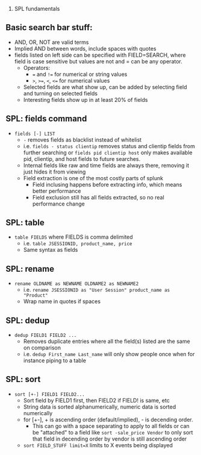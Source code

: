 1. SPL fundamentals

## Basic search bar stuff:
- AND, OR, NOT are valid terms
- Implied AND between words, include spaces with quotes
- fields listed on left side can be specified with FIELD=SEARCH, where field is case sensitive but values are not and = can be any operator.
	- Operators: 
		- `=` and `!=` for numerical or string values
		- `>`, `>=`, `<`, `<=` for numerical values
	- Selected fields are what show up, can be added by selecting field and turning on selected fields
	- Interesting fields show up in at least 20% of fields
## SPL: fields command
- `fields [-] LIST`
	- `-` removes fields as blacklist instead of whitelist
	- i.e. `fields - status clientip` removes status and clientip fields from further searching or `fields pid clientip host` only makes available pid, clientip, and host fields to future searches.
	- Internal fields like raw and time fields are always there, removing it just hides it from viewing
	- Field extraction is one of the most costly parts of splunk
		- Field inclusing happens before extracting info, which means better performance
		- Field exclusion still has all fields extracted, so no real performance change
## SPL: table
- `table FIELDS` where FIELDS is comma delimited
	- i.e. `table JSESSIONID, product_name, price`
	- Same syntax as fields
## SPL: rename
- `rename OLDNAME as NEWNAME OLDNAME2 as NEWNAME2`
	- i.e. `rename JSESSIONID as "User Session" product_name as "Product"`
	- Wrap name in quotes if spaces
## SPL: dedup
- `dedup FIELD1 FIELD2 ...`
	- Removes duplicate entries where all the field(s) listed are the same on comparison
	- i.e. `dedup First_name Last_name` will only show people once when for instance piping to a table
## SPL: sort
- `sort [+-] FIELD1 FIELD2...`
	- Sort field by FIELD1 first, then FIELD2 if FIELD! is same, etc
	- String data is sorted alphanumerically, numeric data is sorted numerically
	- for [+-], + is ascending order (default/implied), - is decending order.
		- This can go with a space separating to apply to all fields or can be "attached" to a field like `sort -sale_price Vendor` to only sort that field in decending order by vendor is still ascending order
	- `sort FIELD_STUFF limit=X` limits to X events being displayed